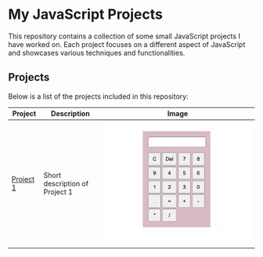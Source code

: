 # My JavaScript Projects

This repository contains a collection of some small JavaScript projects I have worked on. Each project focuses on a different aspect of JavaScript and showcases various techniques and functionalities.

## Projects

Below is a list of the projects included in this repository:


| Project | Description | Image |
|---------|-------------|--------------|
| [Project 1](/project1) | Short description of Project 1 | ![Project 1](/img/calculator.png) | |
